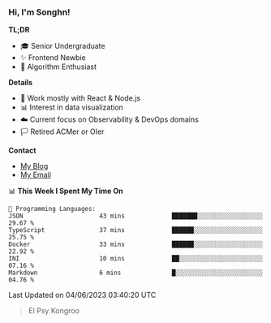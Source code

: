 ### Hi, I'm Songhn!

**TL;DR**

- 🎓 Senior Undergraduate
- ✨ Frontend Newbie
- 🎈 Algorithm Enthusiast

**Details**

- 🎯 Work mostly with React & Node.js
- 📊 Interest in data visualization
- ☁️ Current focus on Observability & DevOps domains
- 🏳️ Retired ACMer or OIer

**Contact**
- [My Blog](https://blog.songhn.com)
- [My Email](mailto:songhn233@gmail.com)

<!--START_SECTION:waka-->
📊 **This Week I Spent My Time On** 

```text
💬 Programming Languages: 
JSON                     43 mins             ███████░░░░░░░░░░░░░░░░░░   29.67 % 
TypeScript               37 mins             ██████░░░░░░░░░░░░░░░░░░░   25.75 % 
Docker                   33 mins             ██████░░░░░░░░░░░░░░░░░░░   22.92 % 
INI                      10 mins             ██░░░░░░░░░░░░░░░░░░░░░░░   07.16 % 
Markdown                 6 mins              █░░░░░░░░░░░░░░░░░░░░░░░░   04.76 % 
```


 Last Updated on 04/06/2023 03:40:20 UTC
<!--END_SECTION:waka-->

> El Psy Kongroo
